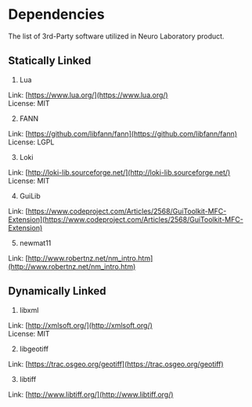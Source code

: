 # Dependencies

The list of 3rd-Party software utilized in Neuro Laboratory product. 

## Statically Linked  

1. Lua 

Link: [https://www.lua.org/](https://www.lua.org/)  
License: MIT

2. FANN 
  
Link: [https://github.com/libfann/fann](https://github.com/libfann/fann)  
License: LGPL

3. Loki
  
Link: [http://loki-lib.sourceforge.net/](http://loki-lib.sourceforge.net/)  
License: MIT

4. GuiLib
   
Link: [https://www.codeproject.com/Articles/2568/GuiToolkit-MFC-Extension](https://www.codeproject.com/Articles/2568/GuiToolkit-MFC-Extension)

5. newmat11
  
Link: [http://www.robertnz.net/nm_intro.htm](http://www.robertnz.net/nm_intro.htm)
  
## Dynamically Linked

1. libxml

Link: [http://xmlsoft.org/](http://xmlsoft.org/)  
License: MIT
  
2. libgeotiff

Link: [https://trac.osgeo.org/geotiff](https://trac.osgeo.org/geotiff) 

3. libtiff

Link: [http://www.libtiff.org/](http://www.libtiff.org/)   
